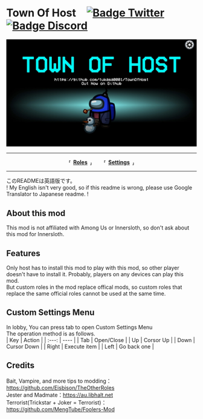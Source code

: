 # Town Of Host [![Badge Twitter]][Twitter][![Badge Discord]][Discord]

![Thumbnail]

---

<div align = center>

**⸢ [Roles] ⸥**  
**⸢ [Settings] ⸥**

</div>

---

このREADMEは英語版です。<br>
! My English isn't very good, so if this readme is wrong, please use Google Translator to Japanese readme. !

## About this mod

This mod is not affiliated with Among Us or Innersloth, so don't ask about this mod for Innersloth.<br>

## Features

Only host has to install this mod to play with this mod, so other player doesn't have to install it. Probably, players on any devices can play this mod.<br>
But custom roles in the mod replace offical mods, so custom roles that replace the same official roles cannot be used at the same time.<br>

## Custom Settings Menu
In lobby, You can press tab to open Custom Settings Menu<br>
The operation method is as follows.<br>
| Key | Action |
| :---: | ---- |
| Tab | Open/Close |
| Up | Corsor Up |
| Down | Cursor Down |
| Right | Execute item |
| Left | Go back one |



## Credits 

Bait, Vampire, and more tips to modding：https://github.com/Eisbison/TheOtherRoles<br>
Jester and Madmate：https://au.libhalt.net<br>
Terrorist(Trickstar + Joker = Terrorist)：https://github.com/MengTube/Foolers-Mod<br>


<!----------------------------------------------------------------------------->

[Badge Twitter]: https://img.shields.io/badge/Twitter-1DA1F2?style=for-the-badge&logo=twitter&logoColor=white
[Badge Discord]: https://img.shields.io/badge/Discord-7289DA?style=for-the-badge&logo=discord&logoColor=white

[Twitter]: https://twitter.com/XenonBottle
[Discord]: https://discord.gg/Et9RbMs6Y6

[Thumbnail]: ../../Resources/Thumbnail.jpg

[Settings]: Settings.md
[Roles]: Roles.md
